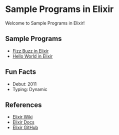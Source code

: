 # Sample Programs in Elixir

Welcome to Sample Programs in Elixir!

## Sample Programs

- [Fizz Buzz in Elixir](https://github.com/TheRenegadeCoder/sample-programs/issues/1102)
- [Hello World in Elixir](https://therenegadecoder.com/code/hello-world-in-elixir/)

## Fun Facts

- Debut: 2011
- Typing: Dynamic

## References

- [Elixir Wiki](https://en.wikipedia.org/wiki/Elixir_(programming_language))
- [Elixir Docs](https://elixir-lang.org/)
- [Elixir GitHub](https://github.com/elixir-lang/elixir)
